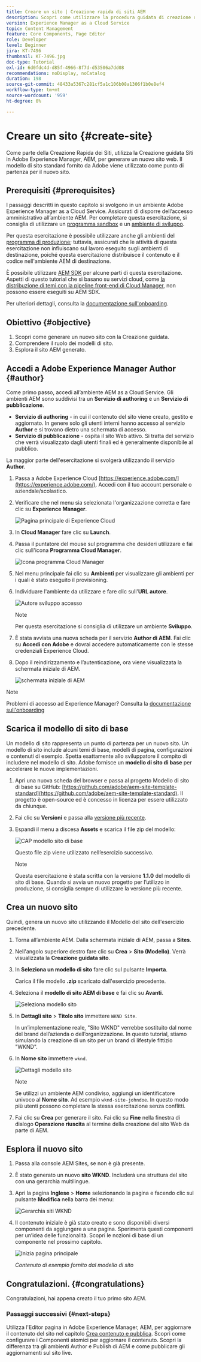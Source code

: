 ```yaml
---
title: Creare un sito | Creazione rapida di siti AEM
description: Scopri come utilizzare la procedura guidata di creazione del sito per generare un nuovo sito web. Il modello di sito standard fornito da Adobe è un punto di partenza per il nuovo sito.
version: Experience Manager as a Cloud Service
topic: Content Management
feature: Core Components, Page Editor
role: Developer
level: Beginner
jira: KT-7496
thumbnail: KT-7496.jpg
doc-type: Tutorial
exl-id: 6d0fdc4d-d85f-4966-8f7d-d53506a7dd08
recommendations: noDisplay, noCatalog
duration: 198
source-git-commit: 48433a5367c281cf5a1c106b08a1306f1b0e8ef4
workflow-type: tm+mt
source-wordcount: '959'
ht-degree: 0%

---
```


# Creare un sito {#create-site}

Come parte della Creazione Rapida dei Siti, utilizza la Creazione guidata Siti in Adobe Experience Manager, AEM, per generare un nuovo sito web. Il modello di sito standard fornito da Adobe viene utilizzato come punto di partenza per il nuovo sito.

## Prerequisiti {#prerequisites}

I passaggi descritti in questo capitolo si svolgono in un ambiente Adobe Experience Manager as a Cloud Service. Assicurati di disporre dell’accesso amministrativo all’ambiente AEM. Per completare questa esercitazione, si consiglia di utilizzare un [programma sandbox](https://experienceleague.adobe.com/docs/experience-manager-cloud-service/onboarding/getting-access/sandbox-programs/introduction-sandbox-programs.html) e un [ambiente di sviluppo](https://experienceleague.adobe.com/docs/experience-manager-cloud-service/implementing/using-cloud-manager/manage-environments.html).

Per questa esercitazione è possibile utilizzare anche gli ambienti del [programma di produzione](https://experienceleague.adobe.com/docs/experience-manager-cloud-service/content/implementing/using-cloud-manager/programs/introduction-production-programs.html); tuttavia, assicurati che le attività di questa esercitazione non influiscano sul lavoro eseguito sugli ambienti di destinazione, poiché questa esercitazione distribuisce il contenuto e il codice nell&#39;ambiente AEM di destinazione.

È possibile utilizzare [AEM SDK](https://experienceleague.adobe.com/docs/experience-manager-learn/cloud-service/local-development-environment-set-up/aem-runtime.html) per alcune parti di questa esercitazione. Aspetti di questo tutorial che si basano su servizi cloud, come [la distribuzione di temi con la pipeline front-end di Cloud Manager](https://experienceleague.adobe.com/docs/experience-manager-learn/getting-started-wknd-tutorial-develop/site-template/theming.html), non possono essere eseguiti su AEM SDK.

Per ulteriori dettagli, consulta la [documentazione sull&#39;onboarding](https://experienceleague.adobe.com/docs/experience-manager-cloud-service/onboarding/home.html).

## Obiettivo {#objective}

1. Scopri come generare un nuovo sito con la Creazione guidata.
1. Comprendere il ruolo dei modelli di sito.
1. Esplora il sito AEM generato.

## Accedi a Adobe Experience Manager Author {#author}

Come primo passo, accedi all’ambiente AEM as a Cloud Service. Gli ambienti AEM sono suddivisi tra un **Servizio di authoring** e un **Servizio di pubblicazione**.

* **Servizio di authoring** - in cui il contenuto del sito viene creato, gestito e aggiornato. In genere solo gli utenti interni hanno accesso al servizio **Author** e si trovano dietro una schermata di accesso.
* **Servizio di pubblicazione** - ospita il sito Web attivo. Si tratta del servizio che verrà visualizzato dagli utenti finali ed è generalmente disponibile al pubblico.

La maggior parte dell&#39;esercitazione si svolgerà utilizzando il servizio **Author**.

1. Passa a Adobe Experience Cloud [https://experience.adobe.com/](https://experience.adobe.com/). Accedi con il tuo account personale o aziendale/scolastico.
1. Verificare che nel menu sia selezionata l&#39;organizzazione corretta e fare clic su **Experience Manager**.

   ![Pagina principale di Experience Cloud](assets/create-site/experience-cloud-home-screen.png)

1. In **Cloud Manager** fare clic su **Launch**.
1. Passa il puntatore del mouse sul programma che desideri utilizzare e fai clic sull&#39;icona **Programma Cloud Manager**.

   ![Icona programma Cloud Manager](assets/create-site/cloud-manager-program-icon.png)

1. Nel menu principale fai clic su **Ambienti** per visualizzare gli ambienti per i quali è stato eseguito il provisioning.

1. Individuare l&#39;ambiente da utilizzare e fare clic sull&#39;**URL autore**.

   ![Autore sviluppo accesso](assets/create-site/access-dev-environment.png)

   >[!NOTE]
   >
   >Per questa esercitazione si consiglia di utilizzare un ambiente **Sviluppo**.

1. È stata avviata una nuova scheda per il servizio **Author di AEM**. Fai clic su **Accedi con Adobe** e dovrai accedere automaticamente con le stesse credenziali Experience Cloud.

1. Dopo il reindirizzamento e l’autenticazione, ora viene visualizzata la schermata iniziale di AEM.

   ![schermata iniziale di AEM](assets/create-site/aem-start-screen.png)

>[!NOTE]
>
> Problemi di accesso ad Experience Manager? Consulta la [documentazione sull&#39;onboarding](https://experienceleague.adobe.com/docs/experience-manager-cloud-service/onboarding/home.html)

## Scarica il modello di sito di base

Un modello di sito rappresenta un punto di partenza per un nuovo sito. Un modello di sito include alcuni temi di base, modelli di pagina, configurazioni e contenuti di esempio. Spetta esattamente allo sviluppatore il compito di includere nel modello di sito. Adobe fornisce un **modello di sito di base** per accelerare le nuove implementazioni.

1. Apri una nuova scheda del browser e passa al progetto Modello di sito di base su GitHub: [https://github.com/adobe/aem-site-template-standard](https://github.com/adobe/aem-site-template-standard). Il progetto è open-source ed è concesso in licenza per essere utilizzato da chiunque.
1. Fai clic su **Versioni** e passa alla [versione più recente](https://github.com/adobe/aem-site-template-standard/releases/latest).
1. Espandi il menu a discesa **Assets** e scarica il file zip del modello:

   ![CAP modello sito di base](assets/create-site/template-basic-zip-file.png)

   Questo file zip viene utilizzato nell’esercizio successivo.

   >[!NOTE]
   >
   > Questa esercitazione è stata scritta con la versione **1.1.0** del modello di sito di base. Quando si avvia un nuovo progetto per l’utilizzo in produzione, si consiglia sempre di utilizzare la versione più recente.

## Crea un nuovo sito

Quindi, genera un nuovo sito utilizzando il Modello del sito dell&#39;esercizio precedente.

1. Torna all’ambiente AEM. Dalla schermata iniziale di AEM, passa a **Sites**.
1. Nell&#39;angolo superiore destro fare clic su **Crea** > **Sito (Modello)**. Verrà visualizzata la **Creazione guidata sito**.
1. In **Seleziona un modello di sito** fare clic sul pulsante **Importa**.

   Carica il file modello **.zip** scaricato dall&#39;esercizio precedente.

1. Seleziona il **modello di sito AEM di base** e fai clic su **Avanti**.

   ![Seleziona modello sito](assets/create-site/select-site-template.png)

1. In **Dettagli sito** > **Titolo sito** immettere `WKND Site`.

   In un’implementazione reale, &quot;Sito WKND&quot; verrebbe sostituito dal nome del brand dell’azienda o dell’organizzazione. In questo tutorial, stiamo simulando la creazione di un sito per un brand di lifestyle fittizio &quot;WKND&quot;.

1. In **Nome sito** immettere `wknd`.

   ![Dettagli modello sito](assets/create-site/site-template-details.png)

   >[!NOTE]
   >
   > Se utilizzi un ambiente AEM condiviso, aggiungi un identificatore univoco al **Nome sito**. Ad esempio `wknd-site-johndoe`. In questo modo più utenti possono completare la stessa esercitazione senza conflitti.

1. Fai clic su **Crea** per generare il sito. Fai clic su **Fine** nella finestra di dialogo **Operazione riuscita** al termine della creazione del sito Web da parte di AEM.

## Esplora il nuovo sito

1. Passa alla console AEM Sites, se non è già presente.
1. È stato generato un nuovo **sito WKND**. Includerà una struttura del sito con una gerarchia multilingue.
1. Apri la pagina **Inglese** > **Home** selezionando la pagina e facendo clic sul pulsante **Modifica** nella barra dei menu:

   ![Gerarchia siti WKND](assets/create-site/wknd-site-starter-hierarchy.png)

1. Il contenuto iniziale è già stato creato e sono disponibili diversi componenti da aggiungere a una pagina. Sperimenta questi componenti per un’idea delle funzionalità. Scopri le nozioni di base di un componente nel prossimo capitolo.

   ![Inizia pagina principale](assets/create-site/start-home-page.png)

   *Contenuto di esempio fornito dal modello di sito*

## Congratulazioni. {#congratulations}

Congratulazioni, hai appena creato il tuo primo sito AEM.

### Passaggi successivi {#next-steps}

Utilizza l&#39;Editor pagina in Adobe Experience Manager, AEM, per aggiornare il contenuto del sito nel capitolo [Crea contenuto e pubblica](author-content-publish.md). Scopri come configurare i Componenti atomici per aggiornare il contenuto. Scopri la differenza tra gli ambienti Author e Publish di AEM e come pubblicare gli aggiornamenti sul sito live.
